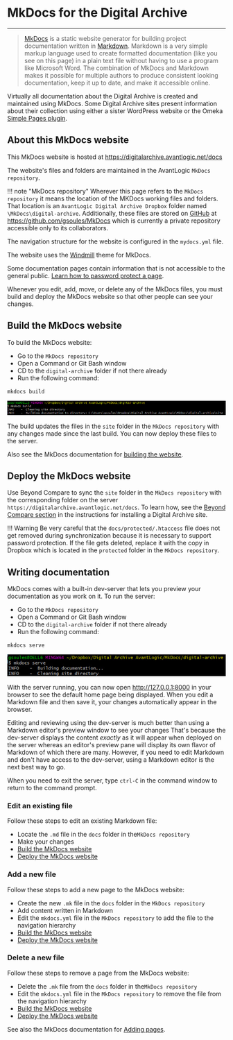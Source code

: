 # MkDocs for the Digital Archive

---
    
> [MkDocs](https://www.mkdocs.org/) is a static website generator for building project
> documentation written in [Markdown](https://www.markdownguide.org/). Markdown is a very
> simple markup language used to create formatted documentation (like you see on this page)
> in a plain text file without having to use a program like Microsoft Word.
> The combination of MkDocs and Markdown makes it possible for multiple authors to produce
> consistent looking documentation, keep it up to date, and make it accessible online.

Virtually all documentation about the Digital Archive is created and maintained using MkDocs.
Some Digital Archive sites present information about their collection using either a sister 
WordPress website or the Omeka [Simple Pages plugin](https://omeka.org/classic/docs/Plugins/SimplePages/).

## About this MkDocs website

This MkDocs website is hosted at <https://digitalarchive.avantlogic.net/docs>

The website's files and folders are maintained in the AvantLogic `MkDocs repository`.

!!! note "MkDocs repository"
    Wherever this page refers to the `MkDocs repository` it means the location of the
     MKDocs working files and folders. That location is 
    an `AvantLogic Digital Archive Dropbox` folder named `\MkDocs\digital-archive`.
    Additionally, these files are stored on [GitHub](../developer/github.md) at <https://github.com/gsoules/MkDocs>
    which is currently a private repository accessible only to its collaborators.

The navigation structure for the website is configured in the `mydocs.yml` file.

The website uses the [Windmill](https://github.com/gristlabs/mkdocs-windmill) theme for MkDocs.

Some documentation pages contain information that is not accessible to the general public. [Learn how to password protect a page](../../protected/mkdocs-protected).

Whenever you edit, add, move, or delete any of the MkDocs files, you must build and
deploy the MkDocs website so that other people can see your changes.

## Build the MkDocs website

To build the MkDocs website:

- Go to the `MkDocs repository`
- Open a Command or Git Bash window
- CD to the `digital-archive` folder if not there already
- Run the following command:

```
mkdocs build
```
![mkdocs build](mkdocs-2.jpg)

The build updates the files in the `site` folder in the `MkDocs repository` with any changes made since the last build.
You can now deploy these files to the server.

Also see the MkDocs documentation for [building the website](https://www.mkdocs.org/#building-the-website).

## Deploy the MkDocs website
Use Beyond Compare to sync the `site` folder in the `MkDocs repository` with the
corresponding folder on the server `https://digitalarchive.avantlogic.net/docs`.
To learn how, see the [Beyond Compare section](install-digital-archive.md#configure-beyond-compare)
in the instructions for installing a Digital Archive site.

!!! Warning
    Be very careful that the `docs/protected/.htaccess` file does not get removed during synchronization because it is
    necessary to support password protection. If the file gets deleted, replace it with the copy in Dropbox which is located in 
    the `protected` folder in the `MkDocs repository`.

## Writing documentation

MkDocs comes with a built-in dev-server that lets you preview your documentation as you work on it. To run the server:

- Go to the `MkDocs repository`
- Open a Command or Git Bash window
- CD to the `digital-archive` folder if not there already
- Run the following command:

```
mkdocs serve
```

![mkdocs serve](mkdocs-1.jpg)

With the server running, you can now open <http://127.0.0.1:8000> in your browser to see the default home page being displayed.
When you edit a Markdown file and then save it, your changes automatically appear in the browser.

Editing and reviewing using the dev-server is much better than using a Markdown editor's preview window to see your changes
That's because the dev-server displays the content *exactly* as it will appear when deployed on the server
whereas an editor's preview pane will display its own flavor of Markdown of which there are many. However, if you need to
edit Markdown and don't have access to the dev-server, using a Markdown editor is the next best way to go.

When you need to exit the server, type `ctrl-C` in the command window to return to the command prompt.

### Edit an existing file
Follow these steps to edit an existing Markdown file:

- Locate the `.md` file in the `docs` folder in the`MkDocs repository`
- Make your changes
- [Build the MkDocs website]
- [Deploy the MkDocs website]

### Add a new file
Follow these steps to add a new page to the MkDocs website:

- Create the new `.mk` file in the `docs` folder in the `MkDocs repository`
- Add content written in Markdown
- Edit the `mkdocs.yml` file in the `MkDocs repository` to add the file to the navigation hierarchy
- [Build the MkDocs website]
- [Deploy the MkDocs website]

### Delete a new file
Follow these steps to remove a page from the MkDocs website:

- Delete the `.mk` file from the `docs` folder in the`MkDocs repository`
- Edit the `mkdocs.yml` file in the `MkDocs repository` to remove the file from the navigation hierarchy
- [Build the MkDocs website]
- [Deploy the MkDocs website]

See also the MkDocs documentation for [Adding pages](https://www.mkdocs.org/#adding-pages).

[Build the MkDocs website]: #build-the-mkdocs-website
[Deploy the MkDocs website]: #deploy-the-mkdocs-website